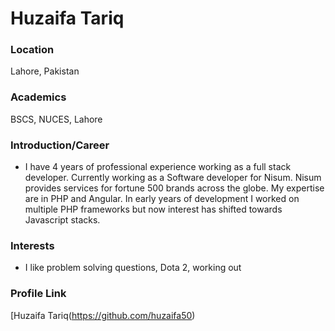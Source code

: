 # Huzaifa Tariq

### Location

Lahore, Pakistan

### Academics

BSCS, NUCES, Lahore

### Introduction/Career

- I have 4 years of professional experience working as a full stack developer. Currently working as a Software developer for Nisum. Nisum provides services for fortune 500 brands across the globe. My expertise are in PHP and Angular. In early years of development I worked on multiple PHP frameworks but now interest has shifted towards Javascript stacks.

### Interests

- I like problem solving questions, Dota 2, working out

### Profile Link

[Huzaifa Tariq(https://github.com/huzaifa50)
